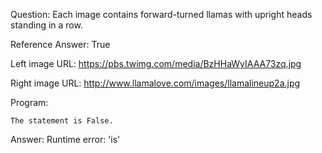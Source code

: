 Question: Each image contains forward-turned llamas with upright heads standing in a row.

Reference Answer: True

Left image URL: https://pbs.twimg.com/media/BzHHaWyIAAA73zq.jpg

Right image URL: http://www.llamalove.com/images/llamalineup2a.jpg

Program:

```
The statement is False.
```
Answer: Runtime error: 'is'

